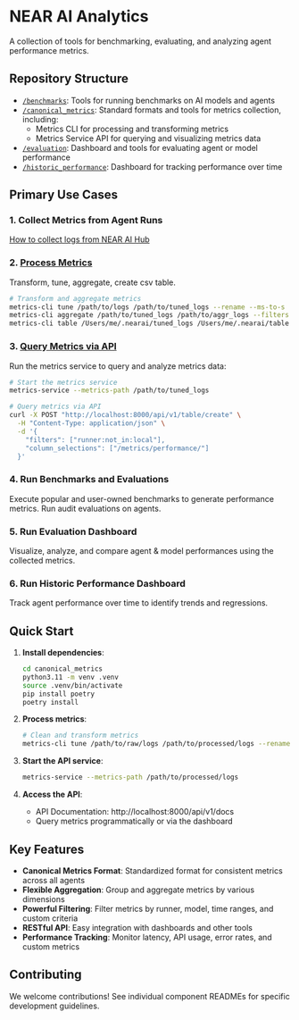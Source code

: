 # NEAR AI Analytics

A collection of tools for benchmarking, evaluating, and analyzing agent performance metrics.

## Repository Structure

- [`/benchmarks`](./benchmarks/): Tools for running benchmarks on AI models and agents
- [`/canonical_metrics`](./canonical_metrics/): Standard formats and tools for metrics collection, including:
  - Metrics CLI for processing and transforming metrics
  - Metrics Service API for querying and visualizing metrics data
- [`/evaluation`](./evaluation/): Dashboard and tools for evaluating agent or model performance
- [`/historic_performance`](./historic_performance/): Dashboard for tracking performance over time

## Primary Use Cases

### 1. Collect Metrics from Agent Runs

[How to collect logs from NEAR AI Hub](./integrations/nearai_registry/download_logs/)

### 2. [Process Metrics](./canonical_metrics/README.md#run-metrics-cli)

Transform, tune, aggregate, create csv table.

```bash
# Transform and aggregate metrics
metrics-cli tune /path/to/logs /path/to/tuned_logs --rename --ms-to-s
metrics-cli aggregate /path/to/tuned_logs /path/to/aggr_logs --filters "runner:not_in:local" --slices "agent_name"
metrics-cli table /Users/me/.nearai/tuned_logs /Users/me/.nearai/table --filters "runner:not_in:local" --absent-metrics-strategy=nullify
```

### 3. [Query Metrics via API](./canonical_metrics/README.md#api-endpoints)

Run the metrics service to query and analyze metrics data:

```bash
# Start the metrics service
metrics-service --metrics-path /path/to/tuned_logs

# Query metrics via API
curl -X POST "http://localhost:8000/api/v1/table/create" \
  -H "Content-Type: application/json" \
  -d '{
    "filters": ["runner:not_in:local"],
    "column_selections": ["/metrics/performance/"]
  }'
```

### 4. Run Benchmarks and Evaluations

Execute popular and user-owned benchmarks to generate performance metrics. Run audit evaluations on agents.

### 5. Run Evaluation Dashboard

Visualize, analyze, and compare agent & model performances using the collected metrics.

### 6. Run Historic Performance Dashboard

Track agent performance over time to identify trends and regressions.

## Quick Start

1. **Install dependencies**:
   ```bash
   cd canonical_metrics
   python3.11 -m venv .venv
   source .venv/bin/activate
   pip install poetry
   poetry install
   ```

2. **Process metrics**:
   ```bash
   # Clean and transform metrics
   metrics-cli tune /path/to/raw/logs /path/to/processed/logs --rename --ms-to-s
   ```

3. **Start the API service**:
   ```bash
   metrics-service --metrics-path /path/to/processed/logs
   ```

4. **Access the API**:
   - API Documentation: http://localhost:8000/api/v1/docs
   - Query metrics programmatically or via the dashboard

## Key Features

- **Canonical Metrics Format**: Standardized format for consistent metrics across all agents
- **Flexible Aggregation**: Group and aggregate metrics by various dimensions
- **Powerful Filtering**: Filter metrics by runner, model, time ranges, and custom criteria
- **RESTful API**: Easy integration with dashboards and other tools
- **Performance Tracking**: Monitor latency, API usage, error rates, and custom metrics

## Contributing

We welcome contributions! See individual component READMEs for specific development guidelines.

